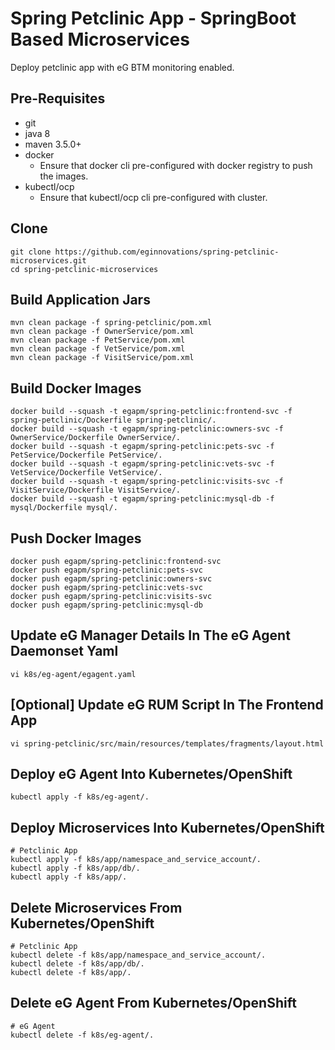 # Spring Petclinic App - SpringBoot Based Microservices
 Deploy petclinic app with eG BTM monitoring enabled.
 
## Pre-Requisites
 - git
 - java 8
 - maven 3.5.0+
 - docker
   - Ensure that docker cli pre-configured with docker registry to push the images.
 - kubectl/ocp 
   - Ensure that kubectl/ocp cli pre-configured with cluster.

   
## Clone

    git clone https://github.com/eginnovations/spring-petclinic-microservices.git
    cd spring-petclinic-microservices


## Build Application Jars

    mvn clean package -f spring-petclinic/pom.xml  
    mvn clean package -f OwnerService/pom.xml  
    mvn clean package -f PetService/pom.xml  
    mvn clean package -f VetService/pom.xml  
    mvn clean package -f VisitService/pom.xml

## Build Docker Images

    docker build --squash -t egapm/spring-petclinic:frontend-svc -f spring-petclinic/Dockerfile spring-petclinic/.  
    docker build --squash -t egapm/spring-petclinic:owners-svc -f OwnerService/Dockerfile OwnerService/.  
    docker build --squash -t egapm/spring-petclinic:pets-svc -f PetService/Dockerfile PetService/.  
    docker build --squash -t egapm/spring-petclinic:vets-svc -f VetService/Dockerfile VetService/.  
    docker build --squash -t egapm/spring-petclinic:visits-svc -f VisitService/Dockerfile VisitService/.  
    docker build --squash -t egapm/spring-petclinic:mysql-db -f mysql/Dockerfile mysql/.

## Push Docker Images

    docker push egapm/spring-petclinic:frontend-svc  
    docker push egapm/spring-petclinic:pets-svc  
    docker push egapm/spring-petclinic:owners-svc  
    docker push egapm/spring-petclinic:vets-svc  
    docker push egapm/spring-petclinic:visits-svc  
    docker push egapm/spring-petclinic:mysql-db
    
## Update eG Manager Details In The eG Agent Daemonset Yaml
    vi k8s/eg-agent/egagent.yaml
    
## [Optional] Update eG RUM Script In The Frontend App
    vi spring-petclinic/src/main/resources/templates/fragments/layout.html
    
## Deploy eG Agent Into Kubernetes/OpenShift
    kubectl apply -f k8s/eg-agent/.
 
## Deploy Microservices Into Kubernetes/OpenShift
    
    # Petclinic App
    kubectl apply -f k8s/app/namespace_and_service_account/.
    kubectl apply -f k8s/app/db/.
    kubectl apply -f k8s/app/.
    
## Delete Microservices From Kubernetes/OpenShift
    # Petclinic App
    kubectl delete -f k8s/app/namespace_and_service_account/.
    kubectl delete -f k8s/app/db/.
    kubectl delete -f k8s/app/.

## Delete eG Agent From Kubernetes/OpenShift
    # eG Agent
    kubectl delete -f k8s/eg-agent/.
